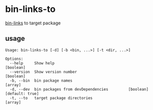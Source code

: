 # bin-links-to
[bin-links](https://github.com/npm/bin-links) to target package

## usage

```
Usage: bin-links-to [-d] [-b <bin, ...>] [-t <dir, ...>]

Options:
  --help     Show help                                                 [boolean]
  --version  Show version number                                       [boolean]
  -b, --bin  bin package names                                           [array]
  -d, --dev  bin packages from devDependencies         [boolean] [default: true]
  -t, --to   target package directories                                  [array]
```

